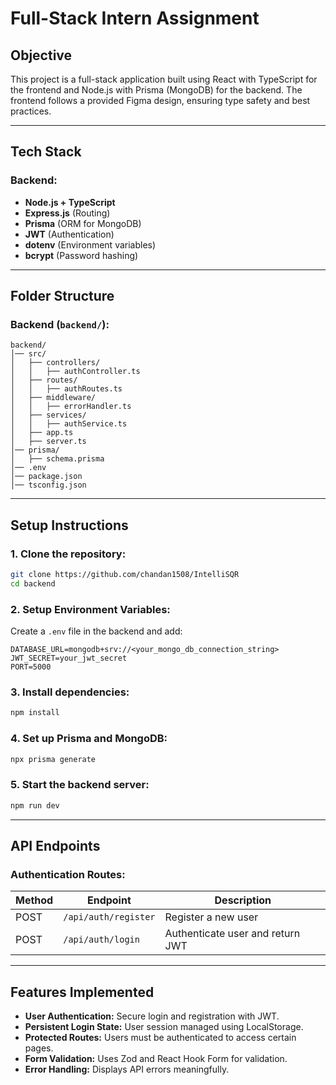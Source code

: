 # Full-Stack Intern Assignment

## Objective
This project is a full-stack application built using React with TypeScript for the frontend and Node.js with Prisma (MongoDB) for the backend. The frontend follows a provided Figma design, ensuring type safety and best practices.

---

## Tech Stack

### Backend:
- **Node.js + TypeScript**
- **Express.js** (Routing)
- **Prisma** (ORM for MongoDB)
- **JWT** (Authentication)
- **dotenv** (Environment variables)
- **bcrypt** (Password hashing)

---

## Folder Structure


### **Backend (`backend/`):**
```
backend/
│── src/
│   ├── controllers/
│   │   ├── authController.ts
│   ├── routes/
│   │   ├── authRoutes.ts
│   ├── middleware/
│   │   ├── errorHandler.ts
│   ├── services/
│   │   ├── authService.ts
│   ├── app.ts
│   ├── server.ts
│── prisma/
│   ├── schema.prisma
│── .env
│── package.json
│── tsconfig.json
```

---

## Setup Instructions

### **1. Clone the repository:**
```sh
git clone https://github.com/chandan1508/IntelliSQR
cd backend
```

### **2. Setup Environment Variables:**
Create a `.env` file in the backend and add:
```env
DATABASE_URL=mongodb+srv://<your_mongo_db_connection_string>
JWT_SECRET=your_jwt_secret
PORT=5000
```

### **3. Install dependencies:**
```sh
npm install
```

### **4. Set up Prisma and MongoDB:**
```sh
npx prisma generate
```

### **5. Start the backend server:**
```sh
npm run dev
```

---

## API Endpoints

### **Authentication Routes:**
| Method | Endpoint        | Description               |
|--------|---------------|---------------------------|
| POST   | `/api/auth/register` | Register a new user |
| POST   | `/api/auth/login` | Authenticate user and return JWT |

---

## Features Implemented
- **User Authentication:** Secure login and registration with JWT.
- **Persistent Login State:** User session managed using LocalStorage.
- **Protected Routes:** Users must be authenticated to access certain pages.
- **Form Validation:** Uses Zod and React Hook Form for validation.
- **Error Handling:** Displays API errors meaningfully.




